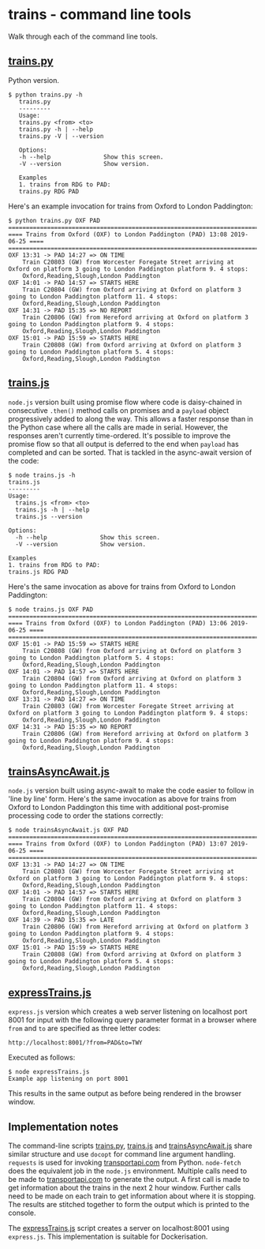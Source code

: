 # trains - command line tools
Walk through each of the command line tools.

## [trains.py](trains.py)
Python version.
```
$ python trains.py -h 
   trains.py
   ---------
   Usage:
   trains.py <from> <to>
   trains.py -h | --help
   trains.py -V | --version

   Options:
   -h --help               Show this screen.
   -V --version            Show version.

   Examples
   1. trains from RDG to PAD:
   trains.py RDG PAD
```
Here's an example invocation for trains from Oxford to London Paddington:
```
$ python trains.py OXF PAD
==============================================================================
==== Trains from Oxford (OXF) to London Paddington (PAD) 13:08 2019-06-25 ====
==============================================================================
OXF 13:31 -> PAD 14:27 => ON TIME
    Train C20803 (GW) from Worcester Foregate Street arriving at Oxford on platform 3 going to London Paddington platform 9. 4 stops:
    Oxford,Reading,Slough,London Paddington
OXF 14:01 -> PAD 14:57 => STARTS HERE
    Train C20804 (GW) from Oxford arriving at Oxford on platform 3 going to London Paddington platform 11. 4 stops:
    Oxford,Reading,Slough,London Paddington
OXF 14:31 -> PAD 15:35 => NO REPORT
    Train C20806 (GW) from Hereford arriving at Oxford on platform 3 going to London Paddington platform 9. 4 stops:
    Oxford,Reading,Slough,London Paddington
OXF 15:01 -> PAD 15:59 => STARTS HERE
    Train C20808 (GW) from Oxford arriving at Oxford on platform 3 going to London Paddington platform 5. 4 stops:
    Oxford,Reading,Slough,London Paddington
```

## [trains.js](trains.js)
`node.js` version built using promise flow where code is daisy-chained in consecutive `.then()` method calls on promises and a `payload` object progressively added to along the way.  This allows a faster response than in the Python case where all the calls are made in serial.  However, the responses aren't currently time-ordered.  It's possible to improve the promise flow so that all output is deferred to the end when `payload` has completed and can be sorted.  That is tackled in the async-await version of the code:
```
$ node trains.js -h
trains.js
---------
Usage:
  trains.js <from> <to>
  trains.js -h | --help
  trains.js --version

Options:
  -h --help               Show this screen.
  -V --version            Show version.

Examples
1. trains from RDG to PAD:
trains.js RDG PAD
```
Here's the same invocation as above for trains from Oxford to London Paddington:
```
$ node trains.js OXF PAD
==============================================================================
==== Trains from Oxford (OXF) to London Paddington (PAD) 13:06 2019-06-25 ====
==============================================================================
OXF 15:01 -> PAD 15:59 => STARTS HERE
    Train C20808 (GW) from Oxford arriving at Oxford on platform 3 going to London Paddington platform 5. 4 stops:
    Oxford,Reading,Slough,London Paddington
OXF 14:01 -> PAD 14:57 => STARTS HERE
    Train C20804 (GW) from Oxford arriving at Oxford on platform 3 going to London Paddington platform 11. 4 stops:
    Oxford,Reading,Slough,London Paddington
OXF 13:31 -> PAD 14:27 => ON TIME
    Train C20803 (GW) from Worcester Foregate Street arriving at Oxford on platform 3 going to London Paddington platform 9. 4 stops:
    Oxford,Reading,Slough,London Paddington
OXF 14:31 -> PAD 15:35 => NO REPORT
    Train C20806 (GW) from Hereford arriving at Oxford on platform 3 going to London Paddington platform 9. 4 stops:
    Oxford,Reading,Slough,London Paddington
```

## [trainsAsyncAwait.js](trainsAsyncAwait.js)
`node.js` version built using async-await to make the code easier to follow in 'line by line' form.  Here's the same invocation as above for trains from Oxford to London Paddington this time with additional post-promise processing code to order the stations correctly:
```
$ node trainsAsyncAwait.js OXF PAD
==============================================================================
==== Trains from Oxford (OXF) to London Paddington (PAD) 13:07 2019-06-25 ====
==============================================================================
OXF 13:31 -> PAD 14:27 => ON TIME
    Train C20803 (GW) from Worcester Foregate Street arriving at Oxford on platform 3 going to London Paddington platform 9. 4 stops:
    Oxford,Reading,Slough,London Paddington
OXF 14:01 -> PAD 14:57 => STARTS HERE
    Train C20804 (GW) from Oxford arriving at Oxford on platform 3 going to London Paddington platform 11. 4 stops:
    Oxford,Reading,Slough,London Paddington
OXF 14:39 -> PAD 15:35 => LATE
    Train C20806 (GW) from Hereford arriving at Oxford on platform 3 going to London Paddington platform 9. 4 stops:
    Oxford,Reading,Slough,London Paddington
OXF 15:01 -> PAD 15:59 => STARTS HERE
    Train C20808 (GW) from Oxford arriving at Oxford on platform 3 going to London Paddington platform 5. 4 stops:
    Oxford,Reading,Slough,London Paddington
```

## [expressTrains.js](expressTrains.js)
`express.js` version which creates a web server listening on localhost port 8001 for input with the following query parameter format in a browser where `from` and `to` are specified as three letter codes:
```
http://localhost:8001/?from=PAD&to=TWY
```
Executed as follows:
```
$ node expressTrains.js 
Example app listening on port 8001
```
This results in the same output as before being rendered in the browser window.

## Implementation notes
The command-line scripts [trains.py](trains.py), [trains.js](trains.js) and [trainsAsyncAwait.js](trainsAsyncAwait.js) share similar structure and use `docopt` for command line argument handling.  `requests` is used for invoking [transportapi.com](transportapi.com) from Python. `node-fetch` does the equivalent job in the `node.js` environment.   Multiple calls need to be made to [transportapi.com](transportapi.com) to generate the output.  A first call is made to get information about the trains in the next 2 hour window.  Further calls need to be made on each train to get information about where it is stopping.  The results are stitched together to form the output which is printed to the console.

The [expressTrains.js](expressTrains.js) script creates a server on localhost:8001 using `express.js`.  This implementation is suitable for Dockerisation.
